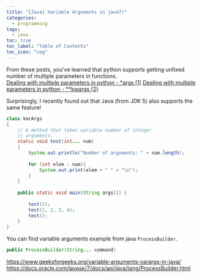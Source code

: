 ```yaml
---
title: "[Java] Variable Arguments in java?!"
categories:
  - programming
tags:
  - java
toc: true
toc_label: "Table of Contents"
toc_icon: "cog"
---
```

From these posts, you've learned that python supports getting unfixed number of multiple parameters in functions.  
[Dealing with multiple parameters in python - *args (1)](https://kimdanny.github.io/programming/python-multiple-args/)
[Dealing with multiple parameters in python - **kwargs (2)](https://kimdanny.github.io/programming/python-kwargs/)

Surprisingly, I recently found out that Java (from JDK 5) also supports the same feature!


```java
class VarArgs
{ 
    // A method that takes variable number of integer 
    // arguments. 
    static void test(int... num) 
    { 
        System.out.println("Number of arguments: " + num.length); 
   
        for (int elem : num){
            System.out.print(elem + " " + "\n"); 
        } 
    } 
  
    public static void main(String args[]) { 
        
        test(1);         
        test(1, 2, 3, 4);  
        test();             
    } 
} 

```


You can find variable arguments example from java `ProcessBuilder`.
```java
public ProcessBuilder(String... command) 
```

https://www.geeksforgeeks.org/variable-arguments-varargs-in-java/
https://docs.oracle.com/javase/7/docs/api/java/lang/ProcessBuilder.html
